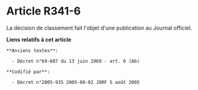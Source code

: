 # Article R341-6

La décision de classement fait l'objet d'une publication au Journal officiel.

**Liens relatifs à cet article**

	**Anciens textes**:

	  - Décret n°69-607 du 13 juin 1969 - art. 6 (Ab)

	**Codifié par**:

	  - Décret n°2005-935 2005-08-02 JORF 5 août 2005
